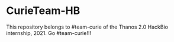 # CurieTeam-HB
This repository belongs to #team-curie of the Thanos 2.0 HackBio internship, 2021. Go #team-curie!!!
